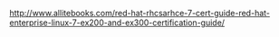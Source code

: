 http://www.allitebooks.com/red-hat-rhcsarhce-7-cert-guide-red-hat-enterprise-linux-7-ex200-and-ex300-certification-guide/